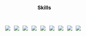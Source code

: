 <h3 align="center"><b> Skills </b></h3>
</br>
<p align="center">
<img src="https://img.shields.io/badge/HTML5-E34F26?style=flat-square&logo=HTML5&logoColor=white"/></a> &nbsp <!-- html -->
<img src="https://img.shields.io/badge/CSS3-1572B6?style=flat-square&logo=CSS3&logoColor=white"/></a> &nbsp   <!-- css -->
<img src="https://img.shields.io/badge/JavaScript-F7DF1E?style=flat-square&logo=JavaScript&logoColor=white"/></a> &nbsp <!-- js -->
<img src="https://img.shields.io/badge/Python-yellow?style=flat-square&logo=Python&logoColor=white"/></a> &nbsp
<img src="https://img.shields.io/badge/MySQL-4479A1?style=flat-square&logo=MySQL&logoColor=white"/></a> &nbsp  <!-- MySQL -->
<img src="https://img.shields.io/badge/Premiere Pro-violet?style=flat-square&logo=Adobe Premiere Pro&logoColor=white"/></a> &nbsp
<img src="https://img.shields.io/badge/After Effect-blueviolet?style=flat-square&logo=Adobe After Effects&logoColor=white"/></a> &nbsp
<img src="https://img.shields.io/badge/PhotoShop-blue?style=flat-square&logo=Adobe Photoshop&logoColor=white"/></a> &nbsp
<img src="https://img.shields.io/badge/Amazon AWS-232F3E?style=flat-square&logo=Amazon%20AWS&logoColor=white"/></a> &nbsp </p>
